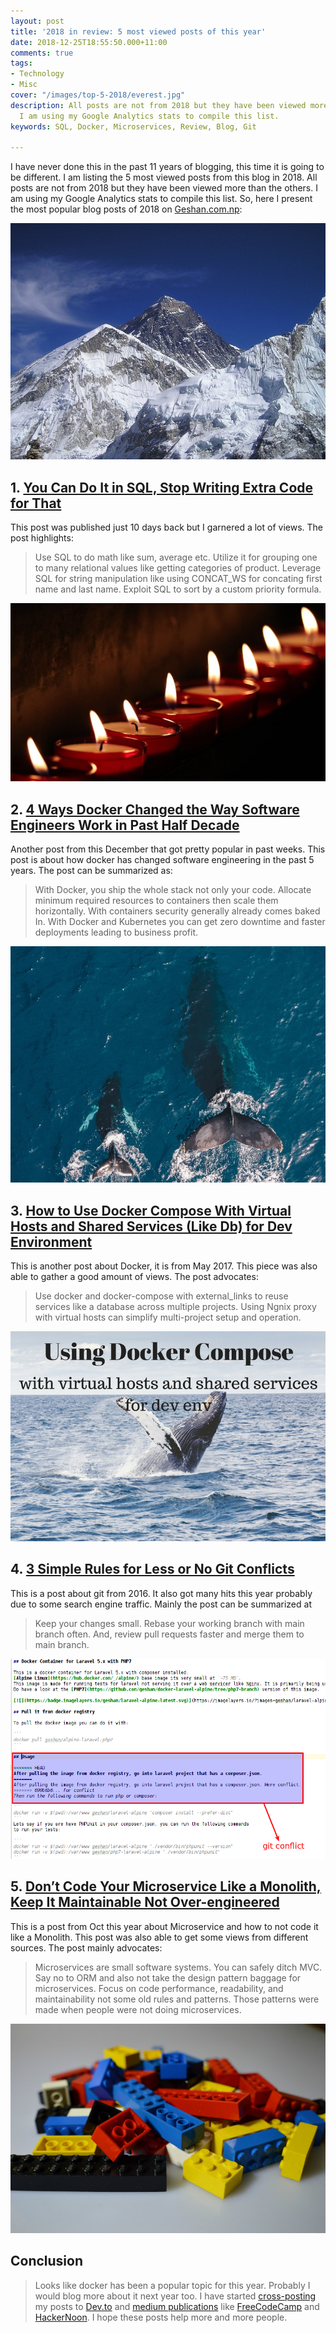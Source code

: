 ```yaml
---
layout: post
title: '2018 in review: 5 most viewed posts of this year'
date: 2018-12-25T18:55:50.000+11:00
comments: true
tags:
- Technology
- Misc
cover: "/images/top-5-2018/everest.jpg"
description: All posts are not from 2018 but they have been viewed more than the others.
  I am using my Google Analytics stats to compile this list.
keywords: SQL, Docker, Microservices, Review, Blog, Git

---
```

I have never done this in the past 11 years of blogging, this time it is going to be different. I am listing the 5 most viewed posts from this blog in 2018. All posts are not from 2018 but they have been viewed more than the others. I am using my Google Analytics stats to compile this list. So, here I present the most popular blog posts of 2018 on [Geshan.com.np](https://geshan.com.np "Geshan blog"):

<!-- more -->

<img class="center" loading="lazy" src="/images/top-5-2018/everest.jpg" title="5 most viewed posts of 2018 a recap" alt="5 most viewed posts of 2018 a recap">

## 1. [You Can Do It in SQL, Stop Writing Extra Code for That](https://geshan.com.np/blog/2018/12/you-can-do-it-in-sql/ "A post on doing things in sql instead of code")

This post was published just 10 days back but I garnered a lot of views. The post highlights:

> Use SQL to do math like sum, average etc. Utilize it for grouping one to many relational values like getting categories of product. Leverage SQL for string manipulation like using CONCAT_WS for concating first name and last name. Exploit SQL to sort by a custom priority formula.

<img class="center" loading="lazy" src="/images/do-it-in-sql/tea-lights.jpg" title="You can do it in SQL, stop writing extra code for that" alt="You can do it in SQL, stop writing extra code for that">

## 2. [4 Ways Docker Changed the Way Software Engineers Work in Past Half Decade](https://geshan.com.np/blog/2018/11/4-ways-docker-changed-the-way-software-engineers-work-in-past-half-decade/ "Story about how docker has changed software engineering in past 5 years")

Another post from this December that got pretty popular in past weeks. This post is about how docker has changed software engineering in the past 5 years. The post can be summarized as:

> With Docker, you ship the whole stack not only your code. Allocate minimum required resources to containers then scale them horizontally. With containers security generally already comes baked In. With Docker and Kubernetes you can get zero downtime and faster deployments leading to business profit.

<img class="center" loading="lazy" src="/images/4-ways-docker/docker-whale.jpg" title="4 ways Docker changed the way software engineers work in past half decade" alt="4 ways Docker changed the way software engineers work in past half decade">

## 3. [How to Use Docker Compose With Virtual Hosts and Shared Services (Like Db) for Dev Environment](https://geshan.com.np/blog/2017/05/how-to-use-docker-compose-with-virtual-hosts-and-services-like-db-for-dev-environment/ "post on how to use docker compose with virtual hosts and shared services like a db for dev env")

This is another post about Docker, it is from May 2017. This piece was also able to gather a good amount of views. The post advocates:

> Use docker and docker-compose with external_links to reuse services like a database across multiple projects. Using Ngnix proxy with virtual hosts can simplify multi-project setup and operation.

<img class="center" loading="lazy" src="/images/docker-compose-vhost/docker-compose-vhost.jpg" title="Docker compose with vhost and shared services" alt="Docker compose with vhost and shared services">

## 4. [3 Simple Rules for Less or No Git Conflicts](https://geshan.com.np/blog/2016/04/3-simple-rules-for-less-or-no-git-conflicts/ "story about git conflicts and steps to avoid them")

This is a post about git from 2016. It also got many hits this year probably due to some search engine traffic. Mainly the post can be summarized at

> Keep your changes small. Rebase your working branch with main branch often. And, review pull requests faster and merge them to main branch.

<img class="center" loading="lazy" src="/images/3-rules-git-conflict/git-conflict.png" title="3 simple rules for less or no git conflicts" alt="3 simple rules for less or no git conflicts">

## 5. [Don’t Code Your Microservice Like a Monolith, Keep It Maintainable Not Over-engineered](https://geshan.com.np/blog/2018/10/dont-code-your-microservice-like-a-monolith/ "post on how to write microservices to keep it maintainable")

This is a post from Oct this year about  Microservice and how to not code it like a Monolith. This post was also able to get some views from different sources. The post mainly advocates:

> Microservices are small software systems. You can safely ditch MVC. Say no to ORM and also not take the design pattern baggage for microservices. Focus on code performance, readability, and maintainability not some old rules and patterns. Those patterns were made when people were not doing microservices.

<img class="center" loading="lazy" src="/images/microservice-code/lego.jpg" title="Do not code your microservice like a monolith, keep it maintainable not over-engineered" alt="Do not code your microservice like a monolith, keep it maintainable not over-engineered">

## Conclusion

> Looks like docker has been a popular topic for this year. Probably I would blog more about it next year too. I have started [cross-posting ](https://geshan.com.np/blog/2019/12/repost-your-tech-blog/ "Repost your tech blog, get a larger audience without hurting SEO")my posts to [Dev.to](https://dev.to/geshan "me on dev.to") and [medium publications](/blog/2018/12/5-tech-medium-publications-software-engineers-should-strive-to-write-for/ "Medium publications to post your tech content to") like [FreeCodeCamp](https://medium.freecodecamp.org/@geshan "my posts on freecodecamp") and [HackerNoon](https://hackernoon.com/@geshan "my stories on hackernoon"). I hope these posts help more and more people.